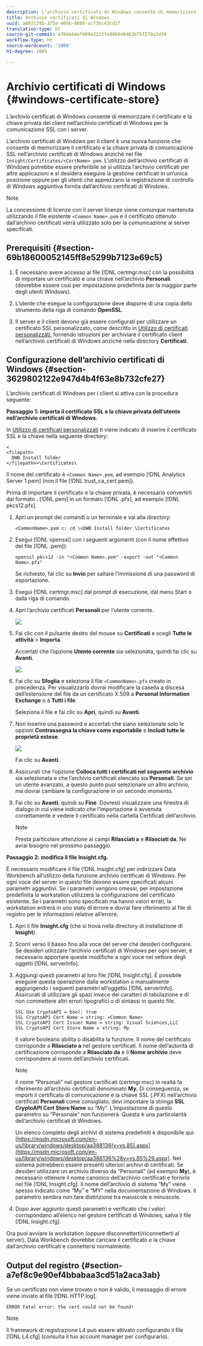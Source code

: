 ```yaml
---
description: L’archivio certificati di Windows consente di memorizzare il certificato e la chiave privata del client nell’archivio certificati di Windows per la comunicazione SSL con i server.
title: Archivio certificati di Windows
uuid: a8021295-375a-460b-8686-acf3bc43cd17
translation-type: ht
source-git-commit: a766b64ef809e2223fed869d8d63b75f270a3d39
workflow-type: ht
source-wordcount: '1000'
ht-degree: 100%

---
```



# Archivio certificati di Windows {#windows-certificate-store}

L’archivio certificati di Windows consente di memorizzare il certificato e la chiave privata del client nell’archivio certificati di Windows per la comunicazione SSL con i server.

L’archivio certificati di Windows per il client è una nuova funzione che consente di memorizzare il certificato e la chiave privata di comunicazione SSL nell’archivio certificati di Windows anziché nel file `Insight/Certificates/<CertName>.pem`. L’utilizzo dell’archivio certificati di Windows potrebbe essere preferibile se si utilizza l’archivio certificati per altre applicazioni e si desidera eseguire la gestione certificati in un’unica posizione oppure per gli utenti che apprezzano la registrazione di controllo di Windows aggiuntiva fornita dall’archivio certificati di Windows.

>[!NOTE]
>
>La concessione di licenze con il server licenze viene comunque mantenuta utilizzando il file esistente `<Common Name>.pem` e il certificato ottenuto dall’archivio certificati verrà utilizzato solo per la comunicazione ai server specificati.

## Prerequisiti {#section-69b18600052145ff8e5299b7123e69c5}

1. È necessario avere accesso al file [!DNL certmgr.msc] con la possibilità di importare un certificato e una chiave nell’archivio **Personali**. (dovrebbe essere così per impostazione predefinita per la maggior parte degli utenti Windows).

1. L’utente che esegue la configurazione deve disporre di una copia dello strumento della riga di comando **OpenSSL**.
1. Il server e il client devono già essere configurati per utilizzare un certificato SSL personalizzato, come descritto in [Utilizzo di certificati personalizzati](../../../../../home/c-inst-svr/c-install-ins-svr/t-install-proc-inst-svr-dpu/c-dnld-dgtl-cert/using-custom-certificates-dwb.md#concept-ee6a9b5015f84a0ba64a11428b0a72dd), fornendo istruzioni per archiviare il certificato client nell’archivio certificati di Windows anziché nella directory **Certificati**.

## Configurazione dell’archivio certificati di Windows {#section-3629802122e947d4b4f63e8b732cfe27}

L’archivio certificati di Windows per i client si attiva con la procedura seguente:

**Passaggio 1: importa il certificato SSL e la chiave privata dell’utente nell’archivio certificati di Windows.**

In [Utilizzo di certificati personalizzati](../../../../../home/c-inst-svr/c-install-ins-svr/t-install-proc-inst-svr-dpu/c-dnld-dgtl-cert/using-custom-certificates-dwb.md#concept-ee6a9b5015f84a0ba64a11428b0a72dd) ti viene indicato di inserire il certificato SSL e la chiave nella seguente directory:

```
< 
<filepath>
  DWB Install folder 
</filepath>>\Certificates\
```

Il nome del certificato è `<Common Name>.pem`, ad esempio [!DNL Analytics Server 1.pem] (non il file [!DNL trust_ca_cert.pem]).

Prima di importare il certificato e la chiave privata, è necessario convertirli dal formato . [!DNL pem] in un formato [!DNL .pfx], ad esempio [!DNL pkcs12.pfx].

1. Apri un prompt dei comandi o un terminale e vai alla directory:

   ```
   <CommonName>.pem c: cd \<DWB Install folder \Certificates
   ```

1. Esegui [!DNL openssl] con i seguenti argomenti (con il nome effettivo del file [!DNL .pem]):

   ```
   openssl pkcs12 -in "<Common Name>.pem" -export -out "<Common Name>.pfx"
   ```

   Se richiesto, fai clic su **Invio** per saltare l’immissione di una password di esportazione.

1. Esegui [!DNL certmgr.msc] dal prompt di esecuzione, dal menu Start o dalla riga di comando.
1. Apri l’archivio certificati **Personali** per l’utente corrente.

   ![](assets/6_5_crypto_api_0.png)

1. Fai clic con il pulsante destro del mouse su **Certificati** e scegli **Tutte le attività** > **Importa**.

   Accertati che l’opzione **Utente corrente** sia selezionata, quindi fai clic su **Avanti**.

   ![](assets/6_5_crypto_api_4.png)

1. Fai clic su **Sfoglia** e seleziona il file `<CommonName>.pfx` creato in precedenza. Per visualizzarlo dovrai modificare la casella a discesa dell’estensione del file da un certificato X.509 a **Personal Information Exchange** o a **Tutti i file**.

   Seleziona il file e fai clic su **Apri**, quindi su **Avanti**.

1. Non inserire una password e accertati che siano selezionate solo le opzioni **Contrassegna la chiave come esportabile** e **Includi tutte le proprietà estese**.

   ![](assets/6_5_crypto_api_3.png)

   Fai clic su **Avanti**.

1. Assicurati che l’opzione **Colloca tutti i certificati nel seguente archivio** sia selezionata e che l’archivio certificati elencato sia **Personali**. Se sei un utente avanzato, a questo punto puoi selezionare un altro archivio, ma dovrai cambiare la configurazione in un secondo momento.

1. Fai clic su **Avanti**, quindi su **Fine**. Dovresti visualizzare una finestra di dialogo in cui viene indicato che l’importazione è avvenuta correttamente e vedere il certificato nella cartella Certificati dell’archivio.

   >[!NOTE]
   >
   >Presta particolare attenzione ai campi **Rilasciati a** e **Rilasciati da**. Ne avrai bisogno nel prossimo passaggio.

**Passaggio 2: modifica il file Insight.cfg.**

È necessario modificare il file [!DNL Insight.cfg] per indirizzare Data Workbench all’utilizzo della funzione archivio certificati di Windows. Per ogni voce del server in questo file devono essere specificati alcuni parametri aggiuntivi. Se i parametri vengono omessi, per impostazione predefinita la workstation utilizzerà la configurazione del certificato esistente. Se i parametri sono specificati ma hanno valori errati, la workstation entrerà in uno stato di errore e dovrai fare riferimento al file di registro per le informazioni relative all’errore.

1. Apri il file **Insight.cfg** (che si trova nella directory di installazione di **Insight**).

1. Scorri verso il basso fino alla voce del server che desideri configurare. Se desideri utilizzare l’archivio certificati di Windows per ogni server, è necessario apportare queste modifiche a ogni voce nel vettore degli oggetti [!DNL serverInfo].
1. Aggiungi questi parametri al loro file [!DNL Insight.cfg]. È possibile eseguire questa operazione dalla workstation o manualmente aggiungendo i seguenti parametri all’oggetto [!DNL serverInfo]. Assicurati di utilizzare gli spazi invece dei caratteri di tabulazione e di non commettere altri errori tipografici o di sintassi in questo file.

   ```
   SSL Use CryptoAPI = bool: true  
   SSL CryptoAPI Cert Name = string: <Common Name>  
   SSL CryptoAPI Cert Issuer Name = string: Visual Sciences,LLC  
   SSL CryptoAPI Cert Store Name = string: My 
   ```

   Il valore booleano abilita o disabilita la funzione. Il nome del certificato corrisponde a **Rilasciato a** nel gestore certificati. Il nome dell’autorità di certificazione corrisponde a **Rilasciato da** e il **Nome archivio** deve corrispondere al nome dell’archivio certificati.

   >[!NOTE]
   >
   >Il nome “Personali” nel gestore certificati (certmgr.msc) in realtà fa riferimento all’archivio certificati denominato **My.** Di conseguenza, se importi il certificato di comunicazione e la chiave SSL (.PFX) nell’archivio certificati **Personali** come consigliato, devi impostare la stringa **SSL CryptoAPI Cert Store Name** su “My”. L’impostazione di questo parametro su “Personale” non funzionerà. Questa è una particolarità dell’archivio certificati di Windows.

   Un elenco completo degli archivi di sistema predefiniti è disponibile qui: [https://msdn.microsoft.com/en-us/library/windows/desktop/aa388136(v=vs.85).aspx](https://msdn.microsoft.com/en-us/library/windows/desktop/aa388136%28v=vs.85%29.aspx). Nel sistema potrebbero essere presenti ulteriori archivi di certificati. Se desideri utilizzare un archivio diverso da “Personali” (ad esempio **My**), è necessario ottenere il nome canonico dell’archivio certificati e fornirlo nel file [!DNL Insight.cfg]. Il nome dell’archivio di sistema “My” viene spesso indicato come “My” e “MY” nella documentazione di Windows. Il parametro sembra non fare distinzione tra maiuscole e minuscole.

1. Dopo aver aggiunto questi parametri e verificato che i valori corrispondano all’elenco nel gestore certificati di Windows, salva il file [!DNL Insight.cfg].

Ora puoi avviare la workstation (oppure disconnetterti/riconnetterti al server). Data Workbench dovrebbe caricare il certificato e la chiave dall’archivio certificati e connettersi normalmente.

## Output del registro {#section-a7ef8c9e90ef4bbabaa3cd51a2aca3ab}

Se un certificato non viene trovato o non è valido, il messaggio di errore viene inviato al file [!DNL HTTP.log].

```
ERROR Fatal error: the cert could not be found!
```

>[!NOTE]
>
>Il framework di registrazione L4 può essere attivato configurando il file [!DNL L4.cfg] (consulta il tuo account manager per configurarlo).
